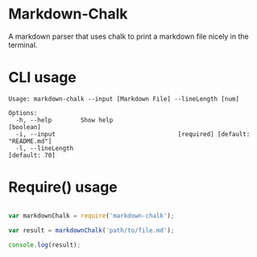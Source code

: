 # Markdown-Chalk

A markdown parser that uses chalk to print a markdown file nicely in the terminal.

# CLI usage

```
Usage: markdown-chalk --input [Markdown File] --lineLength [num]

Options:
  -h, --help        Show help                                          [boolean]
  -i, --input                                  [required] [default: "README.md"]
  -l, --lineLength                                                 [default: 70]
```

# Require() usage

```javascript

var markdownChalk = require('markdown-chalk');

var result = markdownChalk('path/to/file.md');

console.log(result);

```
